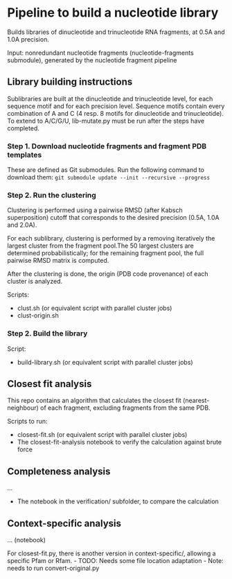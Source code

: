 # Pipeline to build a nucleotide library

Builds libraries of dinucleotide and trinucleotide RNA fragments, at 0.5A and 1.0A precision.

Input: nonredundant nucleotide fragments (nucleotide-fragments submodule), generated by the nucleotide fragment pipeline

## Library building instructions

Sublibraries are built at the dinucleotide and trinucleotide level, for each sequence motif and for each precision level.
Sequence motifs contain every combination of A and C (4 resp. 8 motifs for dinucleotide and trinucleotide). To extend to A/C/G/U, lib-mutate.py must be run after the steps have completed.

### Step 1. Download nucleotide fragments and fragment PDB templates

These are defined as Git submodules. Run the following command to download them:
`git submodule update --init --recursive --progress`

### Step 2. Run the clustering

Clustering is performed using a pairwise RMSD (after Kabsch superposition) cutoff that corresponds to the desired precision (0.5A, 1.0A and 2.0A).

For each sublibrary, clustering is performed by a removing iteratively the largest cluster from the fragment pool.The 50 largest clusters are determined probabilistically; for the remaining fragment pool, the full pairwise RMSD matrix is computed.

After the clustering is done, the origin (PDB code provenance) of each cluster is analyzed.

Scripts:

- clust.sh  (or equivalent script with parallel cluster jobs)
- clust-origin.sh

### Step 2. Build the library

Script:

- build-library.sh  (or equivalent script with parallel cluster jobs)

## Closest fit analysis

This repo contains an algorithm that calculates the closest fit (nearest-neighbour)
of each fragment, excluding fragments from the same PDB.

Scripts to run:

- closest-fit.sh  (or equivalent script with parallel cluster jobs)
- The closest-fit-analysis notebook to verify the calculation against brute force

## Completeness analysis

...

- The notebook in the verification/ subfolder, to compare the calculation

## Context-specific analysis

...
(notebook)

For closest-fit.py, there is another version in context-specific/, allowing a specific Pfam or Rfam.
    - TODO: Needs some file location adaptation
    - Note: needs to run convert-original.py

